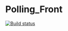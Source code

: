 # Polling_Front

[![Build status](https://ci.appveyor.com/api/projects/status/70m85e8wbstgwkui?svg=true)](https://ci.appveyor.com/project/Kiraradi/polling-front)